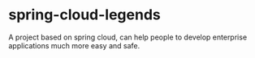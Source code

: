 # spring-cloud-legends
A project based on spring cloud, can help people to develop enterprise applications much more easy and safe.
